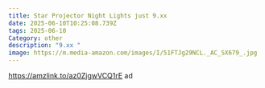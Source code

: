 ```yaml
---
title: Star Projector Night Lights just 9.xx
date: 2025-06-10T10:25:08.739Z
tags: 2025-06-10
Category: other
description: "9.xx "
image: https://m.media-amazon.com/images/I/51FTJg29NCL._AC_SX679_.jpg
---
```

https://amzlink.to/az0ZjgwVCQ1rE   ad